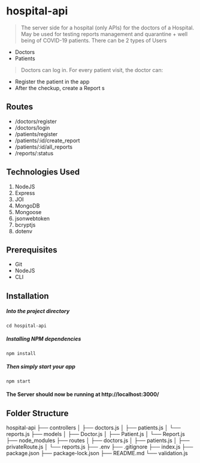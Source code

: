 # hospital-api
> The server side for a hospital (only APIs) for the doctors of a Hospital. May be used for testing reports management and quarantine + well being of COVID-19 patients.
> There can be 2 types of Users
  - Doctors
  - Patients
> Doctors can log in. For every patient visit, the doctor can:
  - Register the patient in the app
  - After the checkup, create a Report
s
## Routes
  - /doctors/register
  - /doctors/login
  - /patients/register
  - /patients/:id/create_report
  - /patients/:id/all_reports
  - /reports/:status

## Technologies Used
1.  NodeJS
2.  Express
3.  JOI
4.  MongoDB
5.  Mongoose
6.  jsonwebtoken
7.  bcryptjs
8.  dotenv

## Prerequisites
- Git
- NodeJS
- CLI

## Installation


##### Into the project directory

`cd hospital-api`

##### Installing NPM dependencies

`npm install`

##### Then simply start your app

`npm start`

#### The Server should now be running at http://localhost:3000/

## Folder Structure

hospital-api
├── controllers
│   ├── doctors.js
│   ├── patients.js
│   └── reports.js
├── models
│   ├── Doctor.js
│   ├── Patient.js
│   └── Report.js
├── node_modules
├── routes
│   ├── doctors.js
│   ├── patients.js
│   ├── privateRoute.js
│   └── reports.js
├── .env
├── .gitignore
├── index.js
├── package.json
├── package-lock.json
├── README.md
└── validation.js
